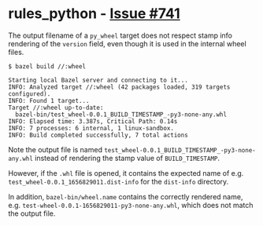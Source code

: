 # rules_python - [Issue #741](https://github.com/bazelbuild/rules_python/issues/741)

The output filename of a `py_wheel` target does not respect stamp info rendering
of the `version` field, even though it is used in the internal wheel files.

```
$ bazel build //:wheel

Starting local Bazel server and connecting to it...
INFO: Analyzed target //:wheel (42 packages loaded, 319 targets configured).
INFO: Found 1 target...
Target //:wheel up-to-date:
  bazel-bin/test_wheel-0.0.1_BUILD_TIMESTAMP_-py3-none-any.whl
INFO: Elapsed time: 3.387s, Critical Path: 0.14s
INFO: 7 processes: 6 internal, 1 linux-sandbox.
INFO: Build completed successfully, 7 total actions
```

Note the output file is named `test_wheel-0.0.1_BUILD_TIMESTAMP_-py3-none-any.whl`
instead of rendering the stamp value of `BUILD_TIMESTAMP`.

However, if the `.whl` file is opened, it contains the expected name of e.g.
`test_wheel-0.0.1_1656829011.dist-info` for the `dist-info` directory.

In addition, `bazel-bin/wheel.name` contains the correctly rendered name, e.g.
`test-wheel-0.0.1-1656829011-py3-none-any.whl`, which does not match the output file.
